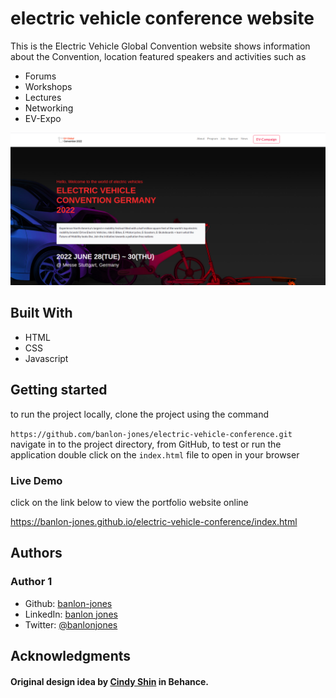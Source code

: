# electric vehicle conference website

This is the Electric Vehicle Global Convention  website shows information about the Convention, location
 featured speakers and activities such as 
 - Forums
 - Workshops
 - Lectures
 - Networking 
 - EV-Expo

![app-screenshot](./images/app.png)

## Built With 
 - HTML
 - CSS
 - Javascript

## Getting started
to run the project locally, clone the project using the command 

`https://github.com/banlon-jones/electric-vehicle-conference.git`
navigate in to the project directory, from GitHub,
to test or run the application double click on the `index.html` file to open in your browser


### Live Demo
click on the link below to view the portfolio website online

https://banlon-jones.github.io/electric-vehicle-conference/index.html
## Authors

### Author 1
 - Github: [banlon-jones](https://github.com/banlon-jones)
 - LinkedIn: [banlon jones](https://www.linkedin.com/in/banlon-jones-b0205812a)
 - Twitter: [@banlonjones](https://twitter.com/banlonjones)

## Acknowledgments

#### Original design idea by [Cindy Shin](https://creativecommons.org/licenses/by-nc/4.0/) in Behance.
